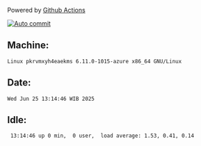 Powered by [Github Actions](https://github.com/features/actions)

[![Auto commit](https://github.com/hiage/workstation/workflows/Auto%20commit/badge.svg)](https://github.com/hiage/workstation/actions?query=workflow%3A%22Auto+commit%22)

## Machine:
```
Linux pkrvmxyh4eaekms 6.11.0-1015-azure x86_64 GNU/Linux
```
## Date:
```
Wed Jun 25 13:14:46 WIB 2025
```
## Idle:
```
 13:14:46 up 0 min,  0 user,  load average: 1.53, 0.41, 0.14
```
